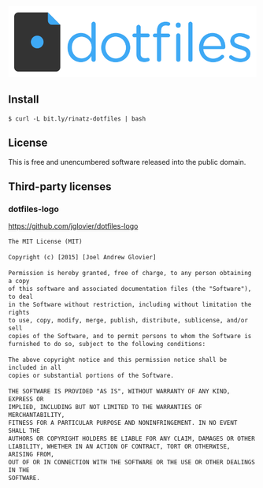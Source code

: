 <div align="center">
    <img src="dotfiles-logo.png">
</div>

## Install

    $ curl -L bit.ly/rinatz-dotfiles | bash

## License

This is free and unencumbered software released into the public domain.

## Third-party licenses

### dotfiles-logo

https://github.com/jglovier/dotfiles-logo

    The MIT License (MIT)

    Copyright (c) [2015] [Joel Andrew Glovier]

    Permission is hereby granted, free of charge, to any person obtaining a copy
    of this software and associated documentation files (the "Software"), to deal
    in the Software without restriction, including without limitation the rights
    to use, copy, modify, merge, publish, distribute, sublicense, and/or sell
    copies of the Software, and to permit persons to whom the Software is
    furnished to do so, subject to the following conditions:

    The above copyright notice and this permission notice shall be included in all
    copies or substantial portions of the Software.

    THE SOFTWARE IS PROVIDED "AS IS", WITHOUT WARRANTY OF ANY KIND, EXPRESS OR
    IMPLIED, INCLUDING BUT NOT LIMITED TO THE WARRANTIES OF MERCHANTABILITY,
    FITNESS FOR A PARTICULAR PURPOSE AND NONINFRINGEMENT. IN NO EVENT SHALL THE
    AUTHORS OR COPYRIGHT HOLDERS BE LIABLE FOR ANY CLAIM, DAMAGES OR OTHER
    LIABILITY, WHETHER IN AN ACTION OF CONTRACT, TORT OR OTHERWISE, ARISING FROM,
    OUT OF OR IN CONNECTION WITH THE SOFTWARE OR THE USE OR OTHER DEALINGS IN THE
    SOFTWARE.
